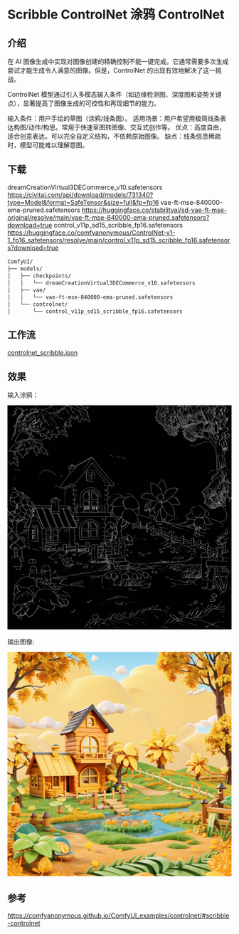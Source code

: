 # Scribble ControlNet  涂鸦 ControlNet


## 介绍


在 AI 图像生成中实现对图像创建的精确控制不能一键完成。它通常需要多次生成尝试才能生成令人满意的图像。但是，ControlNet 的出现有效地解决了这一挑战。


ControlNet 模型通过引入多模态输入条件（如边缘检测图、深度图和姿势关键点），显著提高了图像生成的可控性和再现细节的能力。


输入条件：用户手绘的草图（涂鸦/线条图）。
适用场景：用户希望用极简线条表达构图/动作/构思。常用于快速草图转图像、交互式创作等。
优点：高度自由，适合创意表达。可以完全自定义结构，不依赖原始图像。
缺点：线条信息稀疏时，模型可能难以理解意图。


## 下载

dreamCreationVirtual3DECommerce_v10.safetensors https://civitai.com/api/download/models/731340?type=Model&format=SafeTensor&size=full&fp=fp16
vae-ft-mse-840000-ema-pruned.safetensors https://huggingface.co/stabilityai/sd-vae-ft-mse-original/resolve/main/vae-ft-mse-840000-ema-pruned.safetensors?download=true
control_v11p_sd15_scribble_fp16.safetensors https://huggingface.co/comfyanonymous/ControlNet-v1-1_fp16_safetensors/resolve/main/control_v11p_sd15_scribble_fp16.safetensors?download=true


```
ComfyUI/
├── models/
│   ├── checkpoints/
│   │   └── dreamCreationVirtual3DECommerce_v10.safetensors
│   ├── vae/
│   │   └── vae-ft-mse-840000-ema-pruned.safetensors
│   └── controlnet/
│       └── control_v11p_sd15_scribble_fp16.safetensors
```


## 工作流


[controlnet_scribble.json](./controlnet_scribble.json)


## 效果

输入涂鸦：


![](./scribble_input.png)


输出图像:


![](./controlnet_scribble_one.png)



## 参考


https://comfyanonymous.github.io/ComfyUI_examples/controlnet/#scribble-controlnet
